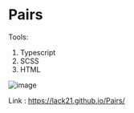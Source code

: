 # Pairs

Tools:
  1. Typescript
  2. SCSS
  3. HTML
  
 ![image](https://user-images.githubusercontent.com/100687592/218450395-c38d4511-afab-4794-9127-f1fa0f6eb058.png)

Link : https://lack21.github.io/Pairs/
